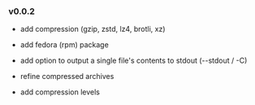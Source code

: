 
### v0.0.2

 * add compression (gzip, zstd, lz4, brotli, xz)

 * add fedora (rpm) package

 * add option to output a single file's contents to stdout
   (--stdout / -C)

 * refine compressed archives

 * add compression levels
